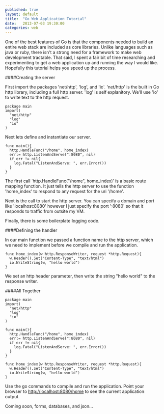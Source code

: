 ```yaml
---
published: true
layout: default
title:  "Go Web Application Tutorial"
date:   2013-07-03 19:30:00
categories: web
---
```


One of the best features of Go is that the components needed to build an entire web stack are included as core libraries. Unlike languages such as java or ruby, there isn't a strong need for a framework to make web development tractable. That said, I spent a fair bit of time researching and experimenting to get a web application up and running the way I would like. Hopefully this tutorial helps you speed up the process. 

####Creating the server

First import the packages 'net/http', 'log', and 'io'. 'net/http' is the built in Go http library, including a full http server. 'log' is self explanitory. We'll use 'io' to write text to the http request. 

    package main
    import(
      "net/http"
      "log"
      "io"
    )

Next lets define and instantiate our server. 

    func main(){
      http.HandleFunc("/home", home_index)
      err:= http.ListenAndServe(":8080", nil)
      if err != nil{
        log.Fatal("ListenAndServe: ", err.Error())
      }
    }

The first call 'http.HandleFunc("/home", home_index)' is a basic route mapping function. It just tells the http server to use the function 'home_index' to respond to any request for the uri '/home'. 

Next is the call to start the http server. You can specify a domain and port like 'localhost:8080' however I just specify the port ':8080' so that it responds to traffic from outsite my VM. 

Finally, there is some boilerplate logging code. 

####Defining the handler

In our main function we passed a function name to the http server, which we need to implement before we compile and run the application.

    func home_index(w http.ResponseWriter, request *http.Request){
      w.Header().Set("Content-Type", "text/html")
      io.WriteString(w, "hello world")
    }

We set an http header parameter, then write the string "hello world" to the response writer.

####All Together

    package main
    import(
      "net/http"
      "log"
      "io"
    )

    func main(){
      http.HandleFunc("/home", home_index)
      err:= http.ListenAndServe(":8080", nil)
      if err != nil{
        log.Fatal("ListenAndServe: ", err.Error())
      }
    }

    func home_index(w http.ResponseWriter, request *http.Request){
      w.Header().Set("Content-Type", "text/html")
      io.WriteString(w, "hello world")
    }

Use the go commands to compile and run the application. Point your browser to <http://localhost:8080/home> to see the current application output.

Coming soon, forms, databases, and json...